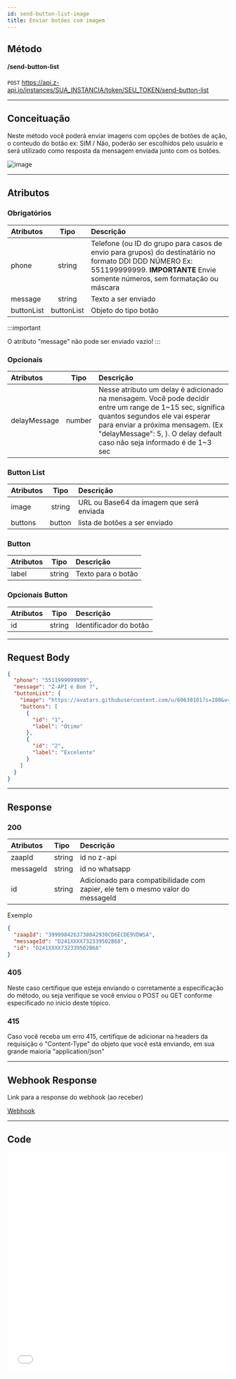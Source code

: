 ```yaml
---
id: send-button-list-image
title: Enviar botões com imagem
---
```


## Método

#### /send-button-list

`POST` https://api.z-api.io/instances/SUA_INSTANCIA/token/SEU_TOKEN/send-button-list

---

## Conceituação

Neste método você poderá enviar imagens com opções de botões de ação, o conteudo do botão ex: SIM / Não, poderão ser escolhidos pelo usuário e será utilizado como resposta da mensagem enviada junto com os botões.

![image](../../img/send-button-list-image.jpeg)

---

## Atributos

### Obrigatórios

| Atributos  | Tipo       | Descrição |
| :-------   | :-------:  | :------   |
| phone      | string     | Telefone (ou ID do grupo para casos de envio para grupos) do destinatário no formato DDI DDD NÚMERO Ex: 551199999999. **IMPORTANTE** Envie somente números, sem formatação ou máscara |
| message    | string     | Texto a ser enviado  |
| buttonList | buttonList | Objeto do tipo botão |

:::important

 O atributo "message" não pode ser enviado vazio!
:::

### Opcionais

| Atributos    | Tipo   | Descrição |
| :---------   | :----: | :-------- |
| delayMessage | number | Nesse atributo um delay é adicionado na mensagem. Você pode decidir entre um range de 1~15 sec, significa quantos segundos ele vai esperar para enviar a próxima mensagem. (Ex "delayMessage": 5, ). O delay default caso não seja informado é de 1~3 sec |


### Button List

| Atributos |  Tipo  | Descrição                                |
| :-------- | :----: | :-----------------------------------     |
| image     | string | URL ou Base64 da imagem que será enviada |
| buttons   | button | lista de botões a ser enviado            |

### Button

| Atributos |  Tipo  | Descrição          |
| :-------- | :----: | :----------------- |
| label     | string | Texto para o botão |

### Opcionais Button

| Atributos |  Tipo  | Descrição              |
| :-------- | :----: | :--------------------- |
| id        | string | Identificador do botão |

---

## Request Body

```json
{
  "phone": "5511999999999",
  "message": "Z-API é Bom ?",
  "buttonList": {
    "image": "https://avatars.githubusercontent.com/u/60630101?s=280&v=4",
    "buttons": [
      {
        "id": "1",
        "label": "Ótimo"
      },
      {
        "id": "2",
        "label": "Excelente"
      }
    ]
  }
}
```

---

## Response

### 200

| Atributos | Tipo   | Descrição      |
| :-------- | :----- | :------------- |
| zaapId    | string | id no z-api    |
| messageId | string | id no whatsapp |
| id | string | Adicionado para compatibilidade com zapier, ele tem o mesmo valor do messageId |

Exemplo

```json
{
  "zaapId": "3999984263738042930CD6ECDE9VDWSA",
  "messageId": "D241XXXX732339502B68",
  "id": "D241XXXX732339502B68"
}
```

### 405

Neste caso certifique que esteja enviando o corretamente a especificação do método, ou seja verifique se você enviou o POST ou GET conforme especificado no inicio deste tópico.

### 415

Caso você receba um erro 415, certifique de adicionar na headers da requisição o "Content-Type" do objeto que você está enviando, em sua grande maioria "application/json"

---

## Webhook Response

Link para a response do webhook (ao receber)

[Webhook](../webhooks/on-message-received#exemplo-de-retorno-de-texto-lista-de-botão)

---

## Code

<iframe src="//api.apiembed.com/?source=https://raw.githubusercontent.com/Z-API/z-api-docs/main/json-examples/send-button-list-image.json&targets=all" frameborder="0" scrolling="no" width="100%" height="500px" seamless></iframe>
